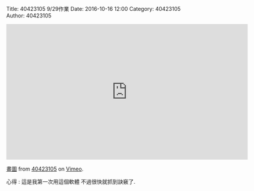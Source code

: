 Title: 40423105 9/29作業
Date: 2016-10-16 12:00
Category: 40423105
Author: 40423105


<!-- PELICAN_END_SUMMARY -->



<iframe src="https://player.vimeo.com/video/185029053" width="640" height="360" frameborder="0" webkitallowfullscreen mozallowfullscreen allowfullscreen></iframe>

<p><a href="https://vimeo.com/185029053">畫圖</a> from <a href="https://vimeo.com/user44512429">40423105</a> on <a href="https://vimeo.com">Vimeo</a>.</p>

<p>心得 : 這是我第一次用這個軟體 不過很快就抓到訣竅了.</p>

